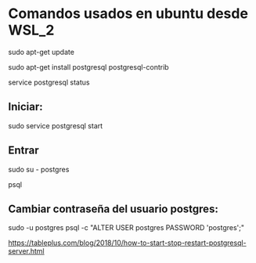 # Comandos usados en ubuntu desde WSL_2

sudo apt-get update 

sudo apt-get install postgresql postgresql-contrib 

service postgresql status 

## Iniciar: 
sudo service postgresql start 

## Entrar 
sudo su - postgres

psql 

## Cambiar contraseña del usuario postgres: 
sudo -u postgres psql -c "ALTER USER postgres PASSWORD 'postgres';" 

https://tableplus.com/blog/2018/10/how-to-start-stop-restart-postgresql-server.html
